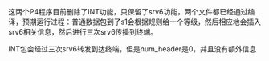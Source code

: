 
这两个P4程序目前删除了INT功能，只保留了srv6功能，两个文件都已经通过编译，预期运行过程：普通数据包到了s1会根据规则给一个等级，然后相应地会插入srv6相关信息，然后进行三次srv6传播到终端。

INT包会经过三次srv6转发到达终端，但是num_header是0，并且没有额外信息
